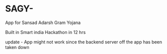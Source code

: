 # SAGY-
App for Sansad Adarsh Gram Yojana

Built in Smart india Hackathon in 12 hrs

update - App might not work since the backend server off the app has been taken down
